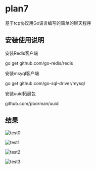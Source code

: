 # plan7

基于tcp协议用Go语言编写的简单的聊天程序

安装使用说明
--------------------------------------------------------------------------

安装Redis客户端

go get github.com/go-redis/redis

安装msyql客户端

go get github.com/go-sql-driver/mysql

安装uuid拓展包

github.com/pborman/uuid




结果
------------------------------------------------------------
![test0](https://github.com/zhongbo10086/plan7/blob/master/chat_img/chat0.png) 


![test1](https://github.com/zhongbo10086/plan7/blob/master/chat_img/chat1.png) 


![test2](https://github.com/zhongbo10086/plan7/blob/master/chat_img/chat2.png)

 
![test3](https://github.com/zhongbo10086/plan7/blob/master/chat_img/chat3.png) 






